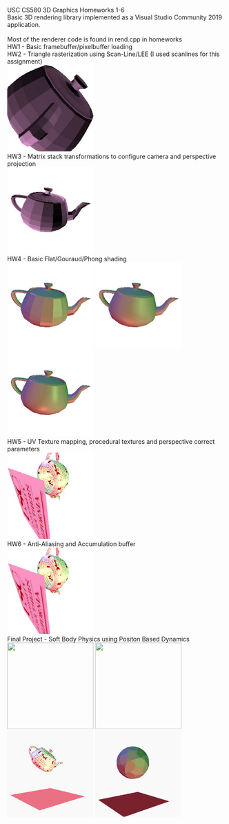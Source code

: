 USC CS580 3D Graphics Homeworks 1-6\
Basic 3D rendering library implemented as a Visual Studio Community 2019 application.\
\
Most of the renderer code is found in rend.cpp in homeworks\
HW1 - Basic framebuffer/pixelbuffer loading\
HW2 - Triangle rasterization using Scan-Line/LEE (I used scanlines for this assignment)\
<img src="./sample_images/output2.jpg" width="200" height="200" />\
HW3 - Matrix stack transformations to configure camera and perspective projection\
<img src="./sample_images/output3.jpg" width="200" height="200" />\
HW4 - Basic Flat/Gouraud/Phong shading\
<img src="./sample_images/output4_flat.jpg" width="200" height="200" />
<img src="./sample_images/output4_gouraud.jpg" width="200" height="200" />
<img src="./sample_images/output4_phong.jpg" width="200" height="200" />\
HW5 - UV Texture mapping, procedural textures and perspective correct parameters\
<img src="./sample_images/output5.jpg" width="200" height="200" />\
HW6 - Anti-Aliasing and Accumulation buffer\
<img src="./sample_images/output6.jpg" width="200" height="200" />\
Final Project - Soft Body Physics using Positon Based Dynamics\
<img src="./sample_images/lineOnly.gif" width="200" height="200" />
<img src="./sample_images/volLine.gif" width="200" height="200" />
<img src="./sample_images/teapot_ground_textured.gif" width="200" height="200" />
<img src="./sample_images/ball_linevol.gif" width="200" height="200" />

